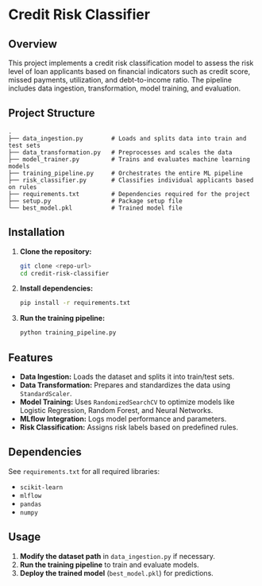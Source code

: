 # Credit Risk Classifier

## Overview

This project implements a credit risk classification model to assess the risk level of loan applicants based on financial indicators such as credit score, missed payments, utilization, and debt-to-income ratio. The pipeline includes data ingestion, transformation, model training, and evaluation.

## Project Structure

```
.
├── data_ingestion.py        # Loads and splits data into train and test sets
├── data_transformation.py   # Preprocesses and scales the data
├── model_trainer.py         # Trains and evaluates machine learning models
├── training_pipeline.py     # Orchestrates the entire ML pipeline
├── risk_classifier.py       # Classifies individual applicants based on rules
├── requirements.txt         # Dependencies required for the project
├── setup.py                 # Package setup file
└── best_model.pkl           # Trained model file
```

## Installation

1. **Clone the repository:**
   ```sh
   git clone <repo-url>
   cd credit-risk-classifier
   ```

2. **Install dependencies:**
   ```sh
   pip install -r requirements.txt
   ```

3. **Run the training pipeline:**
   ```sh
   python training_pipeline.py
   ```

## Features

- **Data Ingestion:** Loads the dataset and splits it into train/test sets.
- **Data Transformation:** Prepares and standardizes the data using `StandardScaler`.
- **Model Training:** Uses `RandomizedSearchCV` to optimize models like Logistic Regression, Random Forest, and Neural Networks.
- **MLflow Integration:** Logs model performance and parameters.
- **Risk Classification:** Assigns risk labels based on predefined rules.

## Dependencies

See `requirements.txt` for all required libraries:
- `scikit-learn`
- `mlflow`
- `pandas`
- `numpy`

## Usage

1. **Modify the dataset path** in `data_ingestion.py` if necessary.
2. **Run the training pipeline** to train and evaluate models.
3. **Deploy the trained model** (`best_model.pkl`) for predictions.

